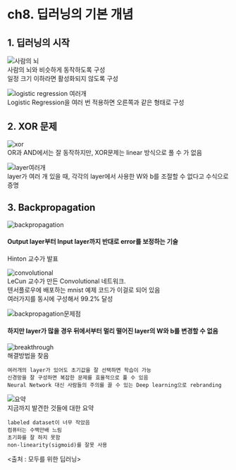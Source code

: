 # ch8. 딥러닝의 기본 개념  

## 1. 딥러닝의 시작  
![사람의 뇌](https://user-images.githubusercontent.com/31130917/111249049-65e4da00-864e-11eb-890d-72c67fa8bd4c.png)  
사람의 뇌와 비슷하게 동작하도록 구성  
일정 크기 이하라면 활성화되지 않도록 구성  
  
![logistic regression 여러개](https://user-images.githubusercontent.com/31130917/111249046-65e4da00-864e-11eb-936c-f0f2b8aa5ffc.png)  
Logistic Regression을 여러 번 적용하면 오른쪽과 같은 형태로 구성  
  
## 2. XOR 문제  
![xor](https://user-images.githubusercontent.com/31130917/111249042-654c4380-864e-11eb-9343-59566b9956b2.png)  
OR과 AND에서는 잘 동작하지만, XOR문제는 linear 방식으로 풀 수 가 없음  
  
![layer여러개](https://user-images.githubusercontent.com/31130917/111249040-64b3ad00-864e-11eb-8e92-b17a2b2c8b04.png)  
layer가 여러 개 있을 때, 각각의 layer에서 사용한 W와 b를 조절할 수 없다고 수식으로 증명  
  
## 3. Backpropagation  
![backpropagation](https://user-images.githubusercontent.com/31130917/111249037-64b3ad00-864e-11eb-9e6e-a69e3e13bee9.png)  
#### Output layer부터 Input layer까지 반대로 error를 보정하는 기술  
Hinton 교수가 발표  
  
![convolutional](https://user-images.githubusercontent.com/31130917/111249033-641b1680-864e-11eb-89f9-aad3a0265737.png)  
LeCun 교수가 만든 Convolutional 네트워크.  
텐서플로우에 배포하는 mnist 예제 코드가 이걸로 되어 있음  
여러가지를 동시에 구성해서 99.2% 달성  
  
![backpropagation문제점](https://user-images.githubusercontent.com/31130917/111249031-62e9e980-864e-11eb-89c0-af06b5922288.png)  
#### 하지만 layer가 많을 경우 뒤에서부터 멀리 떨어진 layer의 W와 b를 변경할 수 없음  
  
![breakthrough](https://user-images.githubusercontent.com/31130917/111249715-7c3f6580-864f-11eb-9980-6e59c49fdb3d.png)  
해결방법을 찾음  

    여러개의 layer가 있어도 초기값을 잘 선택하면 학습이 가능  
    신경망을 잘 구성하면 복잡한 문제를 효율적으로 풀 수 있음  
    Neural Network 대신 사람들의 주의를 끌 수 있는 Deep learning으로 rebranding  
  
![요약](https://user-images.githubusercontent.com/31130917/111249704-7b0e3880-864f-11eb-8b8a-fe9d3178ab0d.png)  
지금까지 발견한 것들에 대한 요약  

    labeled dataset이 너무 작았음  
    컴퓨터는 수백만배 느림  
    초기화를 잘 하지 못함  
    non-linearity(sigmoid)를 잘못 사용  
 <출처 : 모두를 위한 딥러닝>

